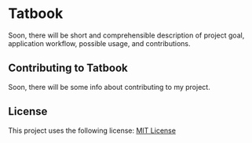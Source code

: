 # Tatbook

Soon, there will be short and comprehensible description of project goal, application workflow, possible usage, and contributions.

## Contributing to Tatbook

Soon, there will be some info about contributing to my project.

## License

This project uses the following license: [MIT License](https://opensource.org/licenses/MIT)